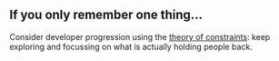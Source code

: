 ## If you only remember one thing…

Consider developer progression using the [theory of constraints](https://en.wikipedia.org/wiki/Theory_of_constraints): keep exploring and focussing on what is actually holding people back.